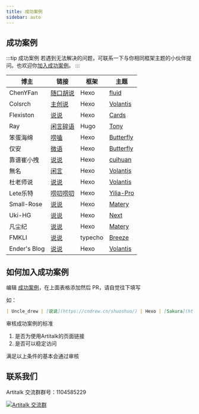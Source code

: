 ```yaml
---
title: 成功案例
sidebar: auto
---
```


## 成功案例

:::tip 成功案例
若遇到无法解决的问题，可联系一下与你相同框架主题的小伙伴提问。也欢迎你[加入成功案例](#如何加入成功案例)。
:::

| 博主 | 链接 | 框架 |主题 |
| ---- | ---- | ---- | ---- |
| ChenYFan | [随口胡说](https://blog.cyfan.top/%E9%9A%8F%E5%8F%A3%E8%83%A1%E8%AF%B4/) | Hexo | [fluid](https://github.com/fluid-dev/hexo-theme-fluid) |
| Colsrch | [主创说](https://colsrch.cn/Creator-said/) | Hexo | [Volantis](https://github.com/volantis-x/hexo-theme-volantis) |
| Flexiston | [说说](https://blog.flesx.cn/say/) | Hexo | [Cards](https://github.com/ChrAlpha/hexo-theme-cards) |
| Ray | [闲言碎语](https://raycoder.me/shuoshuo/) | Hugo | [Tony](https://github.com/ThemeTony/hugo-theme-tony) |
| 笨蛋海绵 | [唠嗑](https://qzkyl.ml/shuoshuo/) | Hexo | [Butterfly](https://github.com/jerryc127/hexo-theme-butterfly) |
| 仅安 | [微语](https://jinan6.vip/shuoshuo/) | Hexo | [Butterfly](https://github.com/jerryc127/hexo-theme-butterfly) |
| 靠谱崔小拽 | [说说](http://cuihuan.net/shuoshuo/) | Hexo | [cuihuan](https://github.com/cuihuan/blog) |
| 無名 | [闲言](https://blog.imsyy.top/talk/) | Hexo | [Volantis](https://github.com/volantis-x/hexo-theme-volantis) |
| 杜老师说 | [说说](https://dusays.com/shuoshuo/) | Hexo | [Volantis](https://github.com/penndu/hexo-theme-volantis) |
| Lete乐特 | [唠叨唠叨](https://yilia.lete114.top/say/) | Hexo | [Yilia-Pro](https://github.com/lete114/hexo-theme-yilia-pro) |
| Small-Rose | [说说](https://zhangxiaocai.cn/artitalk/) | Hexo | [Matery](https://github.com/blinkfox/hexo-theme-matery) |
| Uki-HG | [说说](https://ishya.top/say/) | Hexo | [Next]() |
| 凡尘纪 | [说说](https://hesifan.top/artitalk/) | Hexo | [Matery](https://github.com/blinkfox/hexo-theme-matery) |
| FMKLI | [说说](https://blog.fmkli.ga/index.php/talk.html) | typecho | [Breeze](https://github.com/GongZhengke/Breeze) |
| Ender's Blog | [说说](https://code004accepted.github.io/shuoshuo/) | Hexo | [Volantis](https://github.com/volantis-x/hexo-theme-volantis) |


## 如何加入成功案例

编辑 [成功案例](https://github.com/ArtitalkJS/docs/edit/master/docs/links.md)，在上面表格添加然后 PR，请自觉往下填写

如：

```markdown
| Uncle_drew | [说说](https://cndrew.cn/shuoshuo/) | Hexo | [Sakura](https://github.com/honjun/hexo-theme-sakura) |
```

审核成功案例的标准
1. 是否为使用Artitalk的页面链接
2. 是否可以稳定访问

满足以上条件的基本会通过审核

## 联系我们

Artitalk 交流群群号：1104585229

<a target="_blank" href="//shang.qq.com/wpa/qunwpa?idkey=520e7f864d39813525de483e40e50ffdea7f64715c88aca117169fcdbef6cd14"><img border="0" src="//pub.idqqimg.com/wpa/images/group.png" alt="Artitalk 交流群" title="Artitalk 交流群"></a>

<ins class="adsbygoogle"
     style="display:block"
     data-ad-format="fluid"
     data-ad-layout-key="-fb+5w+4e-db+86"
     data-ad-client="ca-pub-9420537843748923"
     data-ad-slot="8405286900"></ins>
<script>
     (adsbygoogle = window.adsbygoogle || []).push({});
</script>
